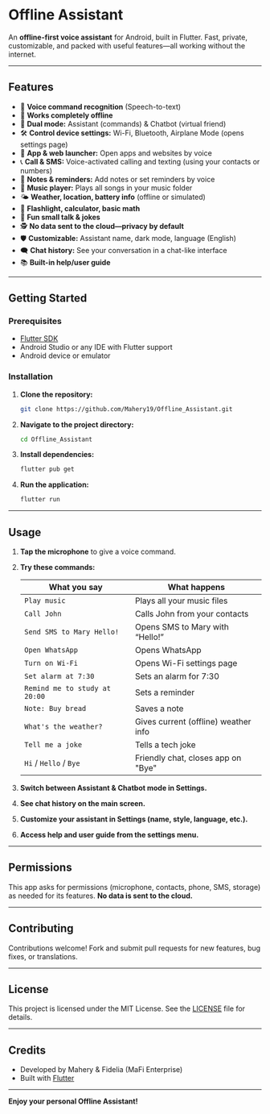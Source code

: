 # Offline Assistant

An **offline-first voice assistant** for Android, built in Flutter.
Fast, private, customizable, and packed with useful features—all working without the internet.

---

## Features

* 🎤 **Voice command recognition** (Speech-to-text)
* 📴 **Works completely offline**
* 🤖 **Dual mode:** Assistant (commands) & Chatbot (virtual friend)
* 🛠️ **Control device settings:** Wi-Fi, Bluetooth, Airplane Mode (opens settings page)
* 📱 **App & web launcher:** Open apps and websites by voice
* 📞 **Call & SMS:** Voice-activated calling and texting (using your contacts or numbers)
* 📝 **Notes & reminders:** Add notes or set reminders by voice
* 🎵 **Music player:** Plays all songs in your music folder
* 🌤️ **Weather, location, battery info** (offline or simulated)
* 🔦 **Flashlight, calculator, basic math**
* 💬 **Fun small talk & jokes**
* 🕵️ **No data sent to the cloud—privacy by default**
* 🛡️ **Customizable:** Assistant name, dark mode, language (English)
* 🗨️ **Chat history:** See your conversation in a chat-like interface
* 📚 **Built-in help/user guide**

---

## Getting Started

### Prerequisites

* [Flutter SDK](https://flutter.dev/docs/get-started/install)
* Android Studio or any IDE with Flutter support
* Android device or emulator

### Installation

1. **Clone the repository:**

   ```bash
   git clone https://github.com/Mahery19/Offline_Assistant.git
   ```

2. **Navigate to the project directory:**

   ```bash
   cd Offline_Assistant
   ```

3. **Install dependencies:**

   ```bash
   flutter pub get
   ```

4. **Run the application:**

   ```bash
   flutter run
   ```

---

## Usage

1. **Tap the microphone** to give a voice command.

2. **Try these commands:**

   | What you say                  | What happens                         |
      | ----------------------------- | ------------------------------------ |
   | `Play music`                  | Plays all your music files           |
   | `Call John`                   | Calls John from your contacts        |
   | `Send SMS to Mary Hello!`     | Opens SMS to Mary with “Hello!”      |
   | `Open WhatsApp`               | Opens WhatsApp                       |
   | `Turn on Wi-Fi`               | Opens Wi-Fi settings page            |
   | `Set alarm at 7:30`           | Sets an alarm for 7:30               |
   | `Remind me to study at 20:00` | Sets a reminder                      |
   | `Note: Buy bread`             | Saves a note                         |
   | `What's the weather?`         | Gives current (offline) weather info |
   | `Tell me a joke`              | Tells a tech joke                    |
   | `Hi` / `Hello` / `Bye`        | Friendly chat, closes app on "Bye"   |

3. **Switch between Assistant & Chatbot mode in Settings.**

4. **See chat history on the main screen.**

5. **Customize your assistant in Settings (name, style, language, etc.).**

6. **Access help and user guide from the settings menu.**

---

## Permissions

This app asks for permissions (microphone, contacts, phone, SMS, storage) as needed for its features.
**No data is sent to the cloud.**

---

## Contributing

Contributions welcome! Fork and submit pull requests for new features, bug fixes, or translations.

---

## License

This project is licensed under the MIT License. See the [LICENSE](LICENSE) file for details.

---

## Credits

* Developed by Mahery & Fidelia (MaFi Enterprise)
* Built with [Flutter](https://flutter.dev)

---

**Enjoy your personal Offline Assistant!**
